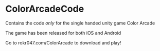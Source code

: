 ColorArcadeCode
===============

Contains the code *only* for the single handed unity game Color Arcade

The game has been released for both iOS and Android

Go to rokr047.com/ColorArcade to download and play!
